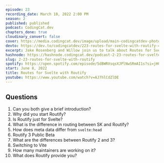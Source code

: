 ```yaml
---
episode: 23
recording_date: March 18, 2022 2:00 PM
season: 2
published: published
podcast: CodingCat.dev
chapters_done: true
cloudinary_convert: false
cover: https://media.codingcat.dev/image/upload/main-codingcatdev-photo/routify.jpg
devto: https://dev.to/codingcatdev/223-routes-for-svelte-with-routify-4dcg
excerpt: Jake Rosenberg and Willow join us to talk about Routes for Svelte with Routify.
hashnode: https://hashnode.codingcat.dev/podcast-2-23-routes-for-svelte-with-routify
slug: 2-23-routes-for-svelte-with-routify
spotify: https://open.spotify.com/episode/5dBWRXsqsXJPlNwSRmAI1s?si=jHQuWoTVQpaJuh_7vD-nZg
start: June 8, 2022
title: Routes for Svelte with Routify
youtube: https://www.youtube.com/watch?v=AJ7hlCdZlDE
---
```


## Questions

1. Can you both give a brief introduction?
2. Why did you start Routify?
3. Is Routify just for Svelte?
4. What is the difference in routing between SK and Routify?
5. How does meta data differ from `svelte:head`
6. Routify 3 Public Beta
7. What are the differences between Routify 2 and 3?
8. Switching to Vite
9. How many maintainers are working on it?
10. What does Routify provide you?
